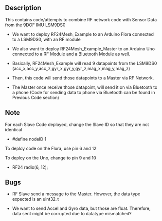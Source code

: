 ## Description

This contains code/attempts to combine RF network code with Sensor Data from the 9DOF IMU LSM9DS0

* We want to deploy RF24Mesh_Example to an Arduino Flora connected to a LSM9DS0, with an RF module

* We also want to deploy RF24Mesh_Example_Master to an Arduino Uno connected to a RF Module and a Bluetooth Module as well.

* Basically, RF24Mesh_Example will read 9 datapoints from the LSM9DS0 (acc_x,acc_y,acc_z,gyr_x,gyr_y,gyr_z,mag_x,mag_y,mag_z)

* Then, this code will send those datapoints to a Master via RF Network.

* The Master once receive those datapoint, will send it on via Bluetooth to a phone (Code for sending data to phone via Bluetooth can be found in Previous Code section)

## Note

For each Slave Code deployed, change the Slave ID so that they are not identical 

* #define nodeID 1

To deploy code on the Flora, use pin 6 and 12

To deploy on the Uno, change to pin 9 and 10

* RF24 radio(6, 12);

## Bugs
* RF Slave send a message to the Master. However, the data type expected is an uint32_t

* We want to send Accel and Gyro data, but those are float. Therefore, data sent might be corrupted due to datatype mismatched?
